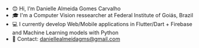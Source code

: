- 😊 Hi, I’m Danielle Almeida Gomes Carvalho
- 🎓 I'm a Computer Vision ressearcher at Federal Institute of Goiás, Brazil
- 💻 I currently develop Web/Mobile applications in Flutter/Dart + Firebase and Machine Learning models with Python
- 📧 Contact: daniellealmeidagms@gmail.com
